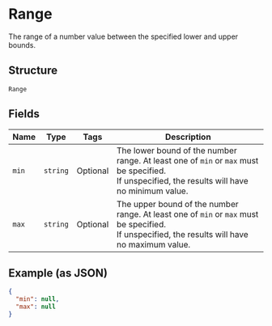 
# Range

The range of a number value between the specified lower and upper bounds.

## Structure

`Range`

## Fields

| Name | Type | Tags | Description |
|  --- | --- | --- | --- |
| `min` | `string` | Optional | The lower bound of the number range. At least one of `min` or `max` must be specified.<br>If unspecified, the results will have no minimum value. |
| `max` | `string` | Optional | The upper bound of the number range. At least one of `min` or `max` must be specified.<br>If unspecified, the results will have no maximum value. |

## Example (as JSON)

```json
{
  "min": null,
  "max": null
}
```

